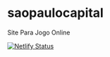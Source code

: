 # saopaulocapital
Site Para Jogo Online
  
[![Netlify Status](https://api.netlify.com/api/v1/badges/04389c30-7aab-4f7e-9a66-0ad467881a4c/deploy-status)](https://app.netlify.com/sites/saopaulocapital/deploys)

